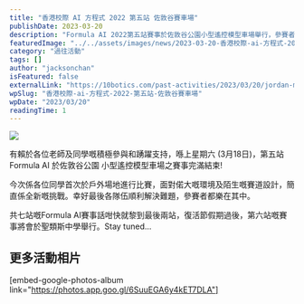 ```yaml
---
title: "香港校際 AI 方程式 2022 第五站 佐敦谷賽車場"
publishDate: 2023-03-20
description: "Formula AI 2022第五站賽事於佐敦谷公園小型遙控模型車場舉行，參賽者首次在戶外場地比賽，面對新環境和賽道設計挑戰，展現解決問題能力。"
featuredImage: "../../assets/images/news/2023-03-20-香港校際-ai-方程式-2022-第五站-佐敦谷賽車場/image1.png"
category: "過往活動"
tags: []
author: "jacksonchan"
isFeatured: false
externalLink: "https://10botics.com/past-activities/2023/03/20/jordan-model-car-play-area/"
wpSlug: "香港校際-ai-方程式-2022-第五站-佐敦谷賽車場"
wpDate: "2023/03/20"
readingTime: 1
---
```


![](https://staging.10botics.com/wp-content/uploads/2023/03/336884862_248139187569507_271296085869428114_n-1024x768.jpg)

有賴於各位老師及同學嘅積極參與和踴躍支持，喺上星期六 (3月18日)，第五站 Formula AI 於佐敦谷公園 小型遙控模型車場之賽事完滿結束!

今次係各位同學首次於戶外場地進行比賽，面對偌大嘅環境及陌生嘅賽道設計，簡直係全新嘅挑戰。幸好最後各隊伍順利解決難題，參賽者都樂在其中。

共七站嘅Formula AI賽事話咁快就黎到最後兩站，復活節假期過後，第六站嘅賽事將會於聖類斯中學舉行。Stay tuned...

## 更多活動相片

[embed-google-photos-album link="https://photos.app.goo.gl/6SuuEGA6y4kET7DLA"]

